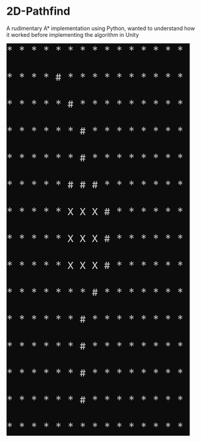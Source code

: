 # 2D-Pathfind
A rudimentary A* implementation using Python, wanted to understand how it worked before implementing the algorithm in Unity


![Complete with obstacles (Sort of)](Capture.PNG)
